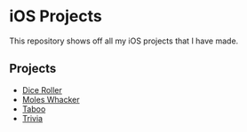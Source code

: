 # iOS Projects

This repository shows off all my iOS projects that I have made.

## Projects

* [Dice Roller](https://github.com/ChrisLucas02/dice-roller)
* [Moles Whacker](https://github.com/ChrisLucas02/moleswhacker)
* [Taboo](https://github.com/ChrisLucas02/taboo)
* [Trivia](https://github.com/ChrisLucas02/trivia)

